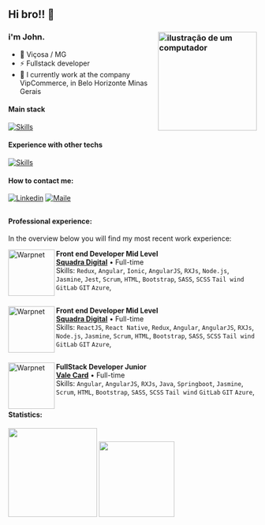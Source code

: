 <link rel="stylesheet" href="https://cdn.jsdelivr.net/gh/devicons/devicon@v2.15.1/devicon.min.css">

## Hi bro!! 👋
### i'm John. <img src="https://media.tenor.com/pIFQKq9tCo0AAAAM/sir-percedal-of-sadlygrove-wakfu-the-animated-series.gif" alt="ilustração de um computador" min-width="200px" max-width="200px" width="200px" align="right">

- 🔰 Viçosa / MG
- ⚡ Fullstack developer 
- 🏦 I currently work at the company VipCommerce, in Belo Horizonte Minas Gerais


#### Main stack

[![Skills](https://skillicons.dev/icons?i=javascript,typescript,nodejs,react,nextjs,angular,mysql,nestjs,rxjs,jest)](https://skillicons.dev)

#### Experience with other techs

[![Skills](https://skillicons.dev/icons?i=github,githubactions,gitlab,nginx,regex,postgres,jest,reactivex,html,css,sass,styledcomponents,vite,bootstrap,tailwind,jquery,express,rxjs,redux,sequelize,prisma,npm,yarn,git,linux,bash,figma,azure,bitbucket,postman,redis,photoshop,premiere)]()

#### How to contact me:
[<img alt="Linkedin" src="https://img.shields.io/badge/-linkedin-%230077B5?style=for-the-badge&logo=linkedin&logoColor=white"/>](https://www.linkedin.com/in/jhonathan-peres/)
[<img alt="Maile" src="https://img.shields.io/badge/mail-FFFFFF?style=for-the-badge&logo=mail&logoColor=black"/>](mailto:dotyomusic@gmail.com)

##

#### Professional experience:
In the overview below you will find my most recent work experience:

[<img align="left" height="94px" width="94px" alt="Warpnet"  src="https://media.licdn.com/dms/image/v2/C4E0BAQEsTHhL4GO-dw/company-logo_200_200/company-logo_200_200/0/1677777041236/vipcommerce_logo?e=2147483647&v=beta&t=8wSZpf3KfpCuh-l5XTFWPbwlKDxWcxmKxqqalpqDF1Y"/>](https://www.vipcommerce.com.br/)
**Front end Developer Mid Level** \
[**Squadra Digital**](https://www.squadra.com.br/) • Full-time \
Skills: `Redux`, `Angular`, `Ionic`, `AngularJS`, `RXJs`, `Node.js`, `Jasmine`, `Jest`, `Scrum`, `HTML`, `Bootstrap`, `SASS`, `SCSS` `Tail wind` `GitLab` `GIT` `Azure`, 
<br/> 

##

[<img align="left" height="94px" width="94px" alt="Warpnet" src="https://play-lh.googleusercontent.com/U3raDfjIVR6N7XoZaIKZxHHt6u6kTUyDAcyyAelMnrnuPLtUN-Mznpo2xXWREQAXf38"/>](https://www.squadra.com.br/)
**Front end Developer Mid Level** \
[**Squadra Digital**](https://www.squadra.com.br/) • Full-time \
Skills: `ReactJS`, `React Native`, `Redux`, `Angular`, `AngularJS`, `RXJs`, `Node.js`, `Jasmine`, `Scrum`, `HTML`, `Bootstrap`, `SASS`, `SCSS` `Tail wind` `GitLab` `GIT` `Azure`, 
<br/> 

##

[<img align="left" height="94px" width="94px" alt="Warpnet" src="https://yt3.googleusercontent.com/k41YwtjH3fZEUrfA8Z9TTaDDaVcSCQHWWZzcBTxq-a7H8Qdput91TGumr0r2E5e053zjYBLt=s900-c-k-c0x00ffffff-no-rj"/>](https://www.valecard.com.br/)
**FullStack Developer Junior** \
[**Vale Card**](https://www.valecard.com.br/) • Full-time \
Skills: `Angular`, `AngularJS`, `RXJs`, `Java`, `Springboot`, `Jasmine`, `Scrum`, `HTML`, `Bootstrap`, `SASS`, `SCSS` `Tail wind` `GitLab` `GIT` `Azure`, 
<br/> 

##

#### Statistics:
<div>
<img loading="lazy" height="180em" src="https://github-readme-stats.vercel.app/api/top-langs/?username=dotyocode&layout=compact&langs_count=7&theme=radical"/>
<img loading="lazy" height="153em" src="http://github-readme-streak-stats.herokuapp.com/?user=dotyocode&amp;theme=radical">
</div>


